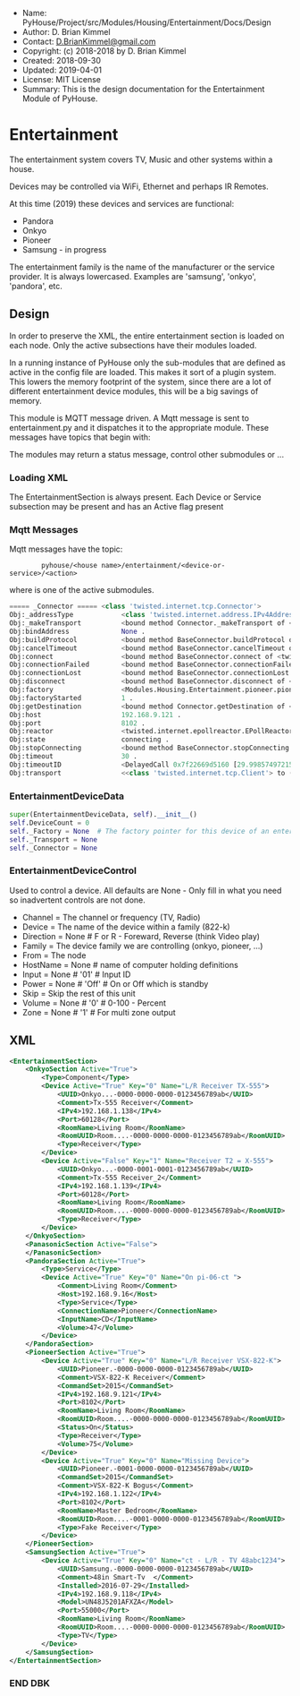 * Name:      PyHouse/Project/src/Modules/Housing/Entertainment/Docs/Design
* Author:    D. Brian Kimmel
* Contact:   D.BrianKimmel@gmail.com
* Copyright: (c) 2018-2018 by D. Brian Kimmel
* Created:   2018-09-30
* Updated:   2019-04-01
* License:   MIT License
* Summary:   This is the design documentation for the Entertainment Module of PyHouse.


# Entertainment

The entertainment system covers TV, Music and other systems within a house.

Devices may be controlled via WiFi, Ethernet and perhaps IR Remotes.

At this time (2019) these devices and services are functional:
  * Pandora
  * Onkyo
  * Pioneer
  * Samsung - in progress
  
The entertainment family is the name of the manufacturer or the service provider.
It is always lowercased.
Examples are 'samsung', 'onkyo', 'pandora', etc.

## Design

In order to preserve the XML, the entire entertainment section is loaded on each node.
Only the active subsections have their modules loaded.

In a running instance of PyHouse only the sub-modules that are defined as active in the config file are loaded.
This makes it sort of a plugin system.
This lowers the memory footprint of the system, since there are a lot of different entertainment device modules,
this will be a big savings of memory.

This module is MQTT message driven.
A Mqtt message is sent to entertainment.py and it dispatches it to the appropriate module.
These messages have topics that begin with:

The modules may return a status message, control other submodules or ...


### Loading XML

The EntertainmentSection is always present.
Each Device or Service subsection may be present and has an Active flag present

### Mqtt Messages

Mqtt messages have the topic:

```
		pyhouse/<house name>/entertainment/<device-or-service>/<action>
```

where <device-or-service> is one of the active submodules.


```python
===== _Connector ===== <class 'twisted.internet.tcp.Connector'>
Obj:_addressType            <class 'twisted.internet.address.IPv4Address'> .
Obj:_makeTransport          <bound method Connector._makeTransport of <twisted.internet.tcp.Connector object at 0x7f22669d5048>> .
Obj:bindAddress             None .
Obj:buildProtocol           <bound method BaseConnector.buildProtocol of <twisted.internet.tcp.Connector object at 0x7f22669d5048>> .
Obj:cancelTimeout           <bound method BaseConnector.cancelTimeout of <twisted.internet.tcp.Connector object at 0x7f22669d5048>> .
Obj:connect                 <bound method BaseConnector.connect of <twisted.internet.tcp.Connector object at 0x7f22669d5048>> .
Obj:connectionFailed        <bound method BaseConnector.connectionFailed of <twisted.internet.tcp.Connector object at 0x7f22669d5048>> .
Obj:connectionLost          <bound method BaseConnector.connectionLost of <twisted.internet.tcp.Connector object at 0x7f22669d5048>> .
Obj:disconnect              <bound method BaseConnector.disconnect of <twisted.internet.tcp.Connector object at 0x7f22669d5048>> .
Obj:factory                 <Modules.Housing.Entertainment.pioneer.pioneer.PioneerFactory object at 0x7f226af526d8> .
Obj:factoryStarted          1 .
Obj:getDestination          <bound method Connector.getDestination of <twisted.internet.tcp.Connector object at 0x7f22669d5048>> .
Obj:host                    192.168.9.121 .
Obj:port                    8102 .
Obj:reactor                 <twisted.internet.epollreactor.EPollReactor object at 0x7f226abfde80> .
Obj:state                   connecting .
Obj:stopConnecting          <bound method BaseConnector.stopConnecting of <twisted.internet.tcp.Connector object at 0x7f22669d5048>> .
Obj:timeout                 30 .
Obj:timeoutID               <DelayedCall 0x7f22669d5160 [29.99857497215271s] called=0 cancelled=0 _BaseBaseClient.failIfNotConnected(TimeoutError('',))> .
Obj:transport               <<class 'twisted.internet.tcp.Client'> to ('192.168.9.121', 8102) at 7f22669d50f0> .
```


### EntertainmentDeviceData

```python
super(EntertainmentDeviceData, self).__init__()
self.DeviceCount = 0
self._Factory = None  # The factory pointer for this device of an entertainment sub-section
self._Transport = None
self._Connector = None
```


### EntertainmentDeviceControl

Used to control a device.
All defaults are None - Only fill in what you need so inadvertent controls are not done.


* Channel   =  The channel or frequency (TV, Radio)
* Device    = The name of the device within a family (822-k)
* Direction = None  # F or R  - Foreward, Reverse (think Video play)
* Family    = The device family we are controlling (onkyo, pioneer, ...)
* From      = The node
* HostName  = None  # name of computer holding definitions
* Input     = None  # '01'  # Input ID
* Power     = None  # 'Off'  # On or Off which is standby
* Skip      = Skip the rest of this unit
* Volume    = None  # '0'  # 0-100 - Percent
* Zone      = None  # '1'  # For multi zone output

## XML

```xml
<EntertainmentSection>
    <OnkyoSection Active="True">
        <Type>Component</Type>
        <Device Active="True" Key="0" Name="L/R Receiver TX-555">
            <UUID>Onkyo...-0000-0000-0000-0123456789ab</UUID>
            <Comment>Tx-555 Receiver</Comment>
            <IPv4>192.168.1.138</IPv4>
            <Port>60128</Port>
            <RoomName>Living Room</RoomName>
            <RoomUUID>Room....-0000-0000-0000-0123456789ab</RoomUUID>
            <Type>Receiver</Type>
        </Device>
        <Device Active="False" Key="1" Name="Receiver T2 = X-555">
            <UUID>Onkyo...-0000-0001-0001-0123456789ab</UUID>
            <Comment>Tx-555 Receiver_2</Comment>
            <IPv4>192.168.1.139</IPv4>
            <Port>60128</Port>
            <RoomName>Living Room</RoomName>
            <RoomUUID>Room....-0000-0000-0000-0123456789ab</RoomUUID>
            <Type>Receiver</Type>
        </Device>
    </OnkyoSection>
    <PanasonicSection Active="False">
    </PanasonicSection>
    <PandoraSection Active="True">
        <Type>Service</Type>
        <Device Active="True" Key="0" Name="On pi-06-ct ">
            <Comment>Living Room</Comment>
            <Host>192.168.9.16</Host>
            <Type>Service</Type>
            <ConnectionName>Pioneer</ConnectionName>
            <InputName>CD</InputName>
            <Volume>47</Volume>
        </Device>
    </PandoraSection>
    <PioneerSection Active="True">
        <Device Active="True" Key="0" Name="L/R Receiver VSX-822-K">
            <UUID>Pioneer.-0000-0000-0000-0123456789ab</UUID>
            <Comment>VSX-822-K Receiver</Comment>
            <CommandSet>2015</CommandSet>
            <IPv4>192.168.9.121</IPv4>
            <Port>8102</Port>
            <RoomName>Living Room</RoomName>
            <RoomUUID>Room....-0000-0000-0000-0123456789ab</RoomUUID>
            <Status>On</Status>
            <Type>Receiver</Type>
            <Volume>75</Volume>
        </Device>
        <Device Active="True" Key="0" Name="Missing Device">
            <UUID>Pioneer.-0001-0000-0000-0123456789ab</UUID>
            <CommandSet>2015</CommandSet>
            <Comment>VSX-822-K Bogus</Comment>
            <IPv4>192.168.1.122</IPv4>
            <Port>8102</Port>
            <RoomName>Master Bedroom</RoomName>
            <RoomUUID>Room....-0001-0000-0000-0123456789ab</RoomUUID>
            <Type>Fake Receiver</Type>
        </Device>
    </PioneerSection>
    <SamsungSection Active="True">
        <Device Active="True" Key="0" Name="ct - L/R - TV 48abc1234">
            <UUID>Samsung.-0000-0000-0000-0123456789ab</UUID>
            <Comment>48in Smart-Tv  </Comment>
            <Installed>2016-07-29</Installed>
            <IPv4>192.168.9.118</IPv4>
            <Model>UN48J5201AFXZA</Model>
            <Port>55000</Port>
            <RoomName>Living Room</RoomName>
            <RoomUUID>Room....-0000-0000-0000-0123456789ab</RoomUUID>
            <Type>TV</Type>
        </Device>
    </SamsungSection>
</EntertainmentSection>
```

### END DBK
